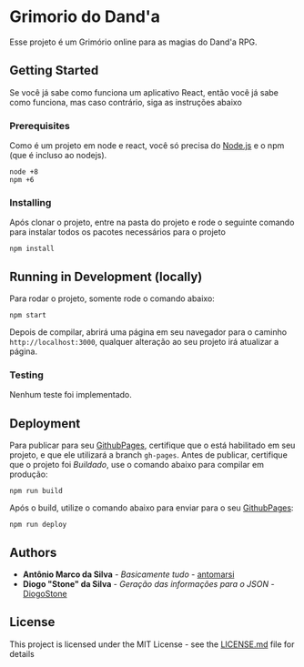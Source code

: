 # Grimorio do Dand'a
Esse projeto é um Grimório online para as magias do Dand'a RPG.

## Getting Started

Se você já sabe como funciona um aplicativo React, então você já sabe como funciona, mas caso contrário, siga as instruções abaixo

### Prerequisites

Como é um projeto em node e react, você só precisa do [Node.js](https://nodejs.org) e o npm (que é incluso ao nodejs).

```
node +8
npm +6
```

### Installing

Após clonar o projeto, entre na pasta do projeto e rode o seguinte comando para instalar todos os pacotes necessários para o projeto

```
npm install
```

## Running in Development (locally)

Para rodar o projeto, somente rode o comando abaixo:
```
npm start
```
Depois de compilar, abrirá uma página em seu navegador para o caminho `http://localhost:3000`, qualquer alteração ao seu projeto irá atualizar a página.

### Testing

Nenhum teste foi implementado.

## Deployment

Para publicar para seu [GithubPages](https://pages.github.com/), certifique que o está habilitado em seu projeto, e que ele utilizará a branch `gh-pages`.
Antes de publicar, certifique que o projeto foi *Buildado*, use o comando abaixo para compilar em produção:
```
npm run build
```
Após o build, utilize o comando abaixo para enviar para o seu [GithubPages](https://pages.github.com/):
```
npm run deploy
```

## Authors

* **Antônio Marco da Silva** - *Basicamente tudo* - [antomarsi](https://github.com/antomarsi)
* **Diogo "Stone" da Silva** - *Geração das informações para o JSON* - [DiogoStone](https://github.com/DiogoStone)

## License

This project is licensed under the MIT License - see the [LICENSE.md](LICENSE.md) file for details